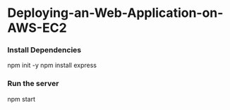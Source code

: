 # Deploying-an-Web-Application-on-AWS-EC2

### Install Dependencies
npm init -y
npm install express
### Run the server
npm start
